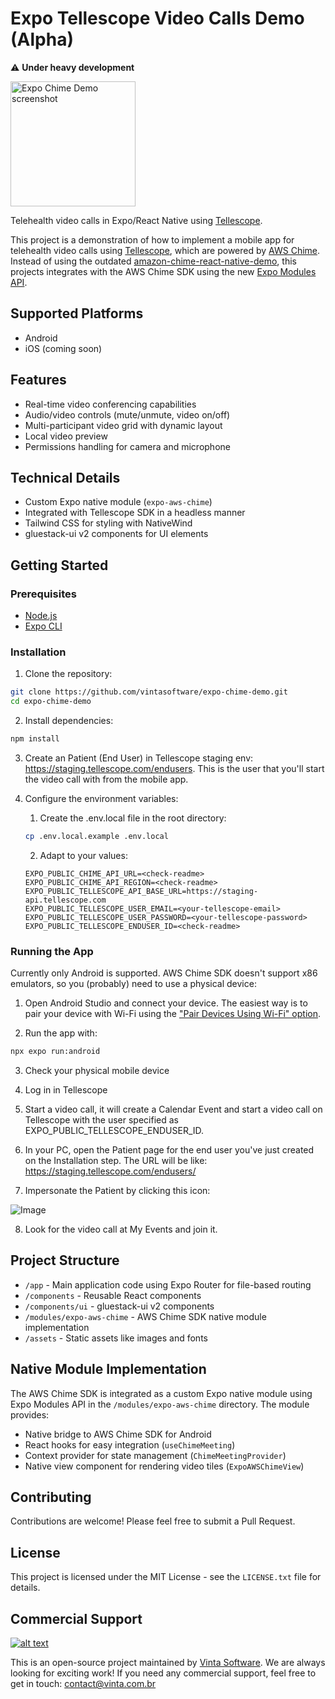 # Expo Tellescope Video Calls Demo (Alpha)

⚠️ **Under heavy development**

<img src="https://github.com/user-attachments/assets/b96f9a6d-8113-4a60-b5a0-cfb0afa39b05" alt="Expo Chime Demo screenshot" width="200" />

Telehealth video calls in Expo/React Native using [Tellescope](https://tellescope.com/).

This project is a demonstration of how to implement a mobile app for telehealth video calls using [Tellescope](https://tellescope.com/), which are powered by [AWS Chime](https://aws.amazon.com/chime/). Instead of using the outdated [amazon-chime-react-native-demo](https://github.com/aws-samples/amazon-chime-react-native-demo/), this projects integrates with the AWS Chime SDK using the new [Expo Modules API](https://docs.expo.dev/versions/latest/sdk/modules/).

## Supported Platforms

- Android
- iOS (coming soon)

## Features

- Real-time video conferencing capabilities
- Audio/video controls (mute/unmute, video on/off)
- Multi-participant video grid with dynamic layout
- Local video preview
- Permissions handling for camera and microphone

## Technical Details
- Custom Expo native module (`expo-aws-chime`)
- Integrated with Tellescope SDK in a headless manner
- Tailwind CSS for styling with NativeWind
- gluestack-ui v2 components for UI elements

## Getting Started

### Prerequisites
- [Node.js](https://nodejs.org/)
- [Expo CLI](https://docs.expo.dev/get-started/installation/)

### Installation

1. Clone the repository:
```bash
git clone https://github.com/vintasoftware/expo-chime-demo.git
cd expo-chime-demo
```

2. Install dependencies:
```bash
npm install
```

3. Create an Patient (End User) in Tellescope staging env: https://staging.tellescope.com/endusers. This is the user that you'll start the video call with from the mobile app.

4. Configure the environment variables:
    1. Create the .env.local file in the root directory:
    ```bash
    cp .env.local.example .env.local
    ```
    2. Adapt to your values:
    ```
    EXPO_PUBLIC_CHIME_API_URL=<check-readme>
    EXPO_PUBLIC_CHIME_API_REGION=<check-readme>
    EXPO_PUBLIC_TELLESCOPE_API_BASE_URL=https://staging-api.tellescope.com
    EXPO_PUBLIC_TELLESCOPE_USER_EMAIL=<your-tellescope-email>
    EXPO_PUBLIC_TELLESCOPE_USER_PASSWORD=<your-tellescope-password>
    EXPO_PUBLIC_TELLESCOPE_ENDUSER_ID=<check-readme>
    ```

### Running the App

Currently only Android is supported. AWS Chime SDK doesn't support x86 emulators, so you (probably) need to use a physical device:

1. Open Android Studio and connect your device. The easiest way is to pair your device with Wi-Fi using the ["Pair Devices Using Wi-Fi" option](https://developer.android.com/studio/run/device#wireless).


2. Run the app with:

```bash
npx expo run:android
```

3. Check your physical mobile device

4. Log in in Tellescope

5. Start a video call, it will create a Calendar Event and start a video call on Tellescope with the user specified as EXPO_PUBLIC_TELLESCOPE_ENDUSER_ID.

6. In your PC, open the Patient page for the end user you've just created on the Installation step. The URL will be like: https://staging.tellescope.com/endusers/<enduser-id>

7. Impersonate the Patient by clicking this icon:

![Image](https://github.com/user-attachments/assets/03b0f542-f2b3-4a60-b0d5-e5308f10b79e)

8. Look for the video call at My Events and join it.

## Project Structure

- `/app` - Main application code using Expo Router for file-based routing
- `/components` - Reusable React components
- `/components/ui` - gluestack-ui v2 components
- `/modules/expo-aws-chime` - AWS Chime SDK native module implementation
- `/assets` - Static assets like images and fonts

## Native Module Implementation

The AWS Chime SDK is integrated as a custom Expo native module using Expo Modules API in the `/modules/expo-aws-chime` directory. The module provides:

- Native bridge to AWS Chime SDK for Android
- React hooks for easy integration (`useChimeMeeting`)
- Context provider for state management (`ChimeMeetingProvider`)
- Native view component for rendering video tiles (`ExpoAWSChimeView`)

## Contributing

Contributions are welcome! Please feel free to submit a Pull Request.

## License

This project is licensed under the MIT License - see the `LICENSE.txt` file for details.

## Commercial Support

[![alt text](https://avatars2.githubusercontent.com/u/5529080?s=80&v=4 "Vinta Logo")](https://www.vintasoftware.com/)

This is an open-source project maintained by [Vinta Software](https://www.vinta.com.br/). We are always looking for exciting work! If you need any commercial support, feel free to get in touch: contact@vinta.com.br
